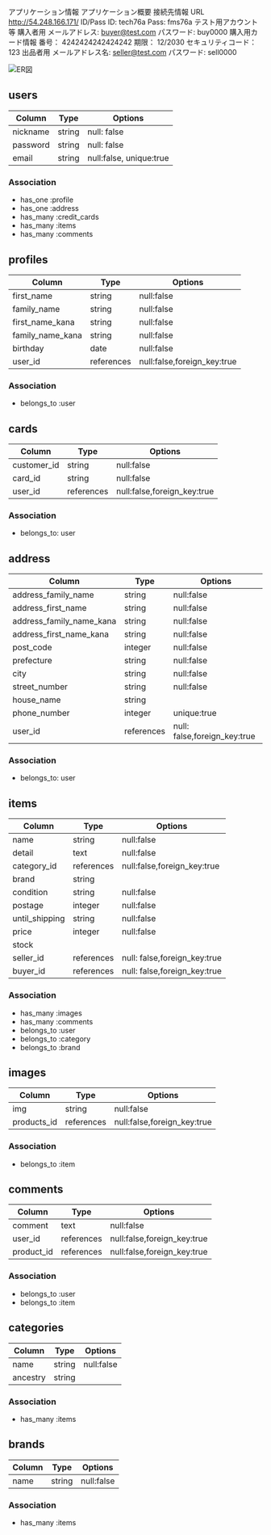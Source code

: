 アプリケーション情報
 アプリケーション概要
  接続先情報
   URL http://54.248.166.171/
   ID/Pass
   ID: tech76a
   Pass: fms76a
 テスト用アカウント等
  購入者用
   メールアドレス: buyer@test.com
   パスワード: buy0000
  購入用カード情報
   番号： 4242424242424242
   期限： 12/2030
   セキュリティコード：123
  出品者用
   メールアドレス名: seller@test.com
   パスワード: sell0000


![ER図](https://user-images.githubusercontent.com/66255429/92296867-3f920380-ef74-11ea-9401-ac388369368e.png)

## users

| Column   | Type   | Options                 |
| -------- | ------ | ----------------------- |
| nickname | string | null: false             |
| password | string | null: false             |
| email    | string | null:false, unique:true |

### Association

- has_one :profile
- has_one :address
- has_many :credit_cards
- has_many :items
- has_many :comments

## profiles

| Column           | Type       | Options                     |
| ---------------- | ---------- | --------------------------- |
| first_name       | string     | null:false                  |
| family_name      | string     | null:false                  |
| first_name_kana  | string     | null:false                  |
| family_name_kana | string     | null:false                  |
| birthday         | date       | null:false                  |
| user_id          | references | null:false,foreign_key:true |

### Association

- belongs_to :user

## cards

| Column      | Type       | Options                     |
| ----------- | ---------- | --------------------------- |
| customer_id | string     | null:false                  |
| card_id     | string     | null:false                  |
| user_id     | references | null:false,foreign_key:true |

### Association

- belongs_to: user

## address

| Column                   | Type       | Options                      |
| ------------------------ | ---------- | ---------------------------- |
| address_family_name      | string     | null:false                   |
| address_first_name       | string     | null:false                   |
| address_family_name_kana | string     | null:false                   |
| address_first_name_kana  | string     | null:false                   |
| post_code                | integer    | null:false                   |
| prefecture               | string     | null:false                   |
| city                     | string     | null:false                   |
| street_number            | string     | null:false                   |
| house_name               | string     |
| phone_number             | integer    | unique:true                  |
| user_id                  | references | null: false,foreign_key:true |

### Association

- belongs_to: user

## items
|Column|Type|Options|
|------|----|-------|
|name|string|null:false|
|detail|text|null:false|
|category_id|references|null:false,foreign_key:true|
|brand|string|
|condition|string|null:false|
|postage|integer|null:false|
|until_shipping|string|null:false|
|price|integer|null:false|
|stock|
|seller_id|references|null: false,foreign_key:true|
|buyer_id|references|null: false,foreign_key:true|

### Association

- has_many :images
- has_many :comments
- belongs_to :user
- belongs_to :category
- belongs_to :brand

## images

| Column      | Type       | Options                     |
| ----------- | ---------- | --------------------------- |
| img         | string     | null:false                  |
| products_id | references | null:false,foreign_key:true |

### Association

- belongs_to :item

## comments

| Column     | Type       | Options                     |
| ---------- | ---------- | --------------------------- |
| comment    | text       | null:false                  |
| user_id    | references | null:false,foreign_key:true |
| product_id | references | null:false,foreign_key:true |

### Association

- belongs_to :user
- belongs_to :item

## categories

| Column   | Type   | Options    |
| -------- | ------ | ---------- |
| name     | string | null:false |
| ancestry | string |            |

### Association

- has_many :items

## brands

| Column | Type   | Options    |
| ------ | ------ | ---------- |
| name   | string | null:false |

### Association

- has_many :items
